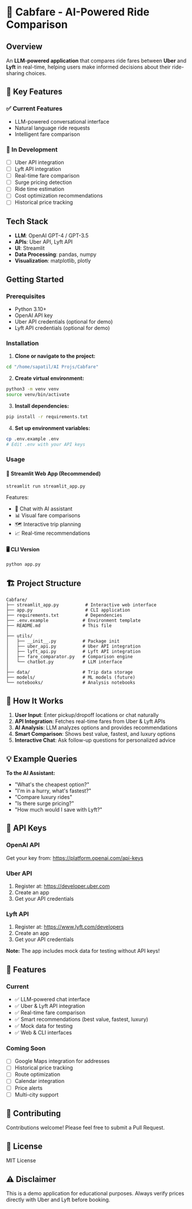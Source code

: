 # 🚖 Cabfare - AI-Powered Ride Comparison

## Overview
An **LLM-powered application** that compares ride fares between **Uber** and **Lyft** in real-time, helping users make informed decisions about their ride-sharing choices.

## 🎯 Key Features

### ✅ Current Features
- LLM-powered conversational interface
- Natural language ride requests
- Intelligent fare comparison

### 🚧 In Development
- [ ] Uber API integration
- [ ] Lyft API integration  
- [ ] Real-time fare comparison
- [ ] Surge pricing detection
- [ ] Ride time estimation
- [ ] Cost optimization recommendations
- [ ] Historical price tracking

## Tech Stack
- **LLM**: OpenAI GPT-4 / GPT-3.5
- **APIs**: Uber API, Lyft API
- **UI**: Streamlit
- **Data Processing**: pandas, numpy
- **Visualization**: matplotlib, plotly

## Getting Started

### Prerequisites
- Python 3.10+
- OpenAI API key
- Uber API credentials (optional for demo)
- Lyft API credentials (optional for demo)

### Installation

1. **Clone or navigate to the project:**
```bash
cd "/home/sapatil/AI Projs/Cabfare"
```

2. **Create virtual environment:**
```bash
python3 -m venv venv
source venv/bin/activate
```

3. **Install dependencies:**
```bash
pip install -r requirements.txt
```

4. **Set up environment variables:**
```bash
cp .env.example .env
# Edit .env with your API keys
```

### Usage

#### 🚀 Streamlit Web App (Recommended)
```bash
streamlit run streamlit_app.py
```

Features:
- 💬 Chat with AI assistant
- 📊 Visual fare comparisons
- 🗺️ Interactive trip planning
- 📈 Real-time recommendations

#### 🖥️ CLI Version
```bash
python app.py
```

## 🏗️ Project Structure

```
Cabfare/
├── streamlit_app.py          # Interactive web interface
├── app.py                    # CLI application
├── requirements.txt          # Dependencies
├── .env.example             # Environment template
├── README.md                # This file
│
├── utils/
│   ├── __init__.py          # Package init
│   ├── uber_api.py          # Uber API integration
│   ├── lyft_api.py          # Lyft API integration
│   ├── fare_comparator.py   # Comparison engine
│   └── chatbot.py           # LLM interface
│
├── data/                    # Trip data storage
├── models/                  # ML models (future)
└── notebooks/               # Analysis notebooks
```

## 🤖 How It Works

1. **User Input**: Enter pickup/dropoff locations or chat naturally
2. **API Integration**: Fetches real-time fares from Uber & Lyft APIs
3. **AI Analysis**: LLM analyzes options and provides recommendations
4. **Smart Comparison**: Shows best value, fastest, and luxury options
5. **Interactive Chat**: Ask follow-up questions for personalized advice

## 💡 Example Queries

**To the AI Assistant:**
- "What's the cheapest option?"
- "I'm in a hurry, what's fastest?"
- "Compare luxury rides"
- "Is there surge pricing?"
- "How much would I save with Lyft?"

## 🔑 API Keys

### OpenAI API
Get your key from: https://platform.openai.com/api-keys

### Uber API
1. Register at: https://developer.uber.com
2. Create an app
3. Get your API credentials

### Lyft API
1. Register at: https://www.lyft.com/developers
2. Create an app
3. Get your API credentials

**Note:** The app includes mock data for testing without API keys!

## 🚀 Features

### Current
- ✅ LLM-powered chat interface
- ✅ Uber & Lyft API integration
- ✅ Real-time fare comparison
- ✅ Smart recommendations (best value, fastest, luxury)
- ✅ Mock data for testing
- ✅ Web & CLI interfaces

### Coming Soon
- [ ] Google Maps integration for addresses
- [ ] Historical price tracking
- [ ] Route optimization
- [ ] Calendar integration
- [ ] Price alerts
- [ ] Multi-city support

## 🤝 Contributing
Contributions welcome! Please feel free to submit a Pull Request.

## 📄 License
MIT License

## ⚠️ Disclaimer
This is a demo application for educational purposes. Always verify prices directly with Uber and Lyft before booking.

